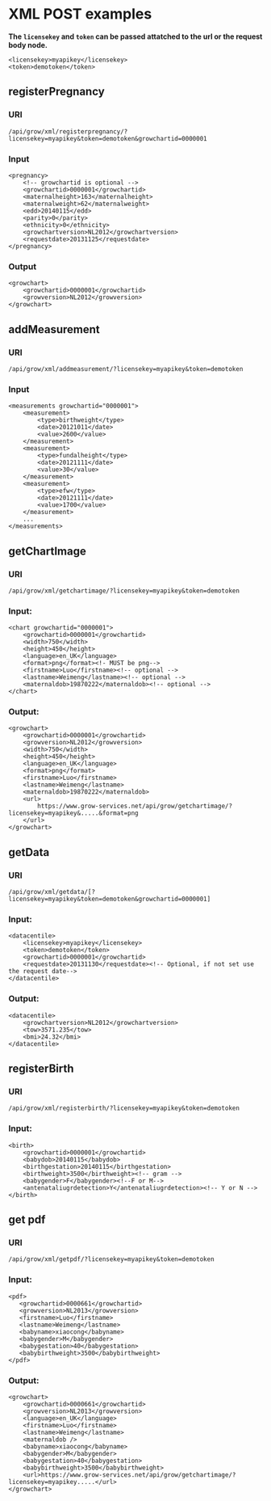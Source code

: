 # XML POST examples

**The `licensekey` and `token` can be passed attatched to the url or the request body node.**

    <licensekey>myapikey</licensekey>
    <token>demotoken</token>

## registerPregnancy

### URI
    
    /api/grow/xml/registerpregnancy/?licensekey=myapikey&token=demotoken&growchartid=0000001

### Input

    <pregnancy>
        <!-- growchartid is optional -->
        <growchartid>0000001</growchartid>
        <maternalheight>163</maternalheight>
        <maternalweight>62</maternalweight>
        <edd>20140115</edd>
        <parity>0</parity>
        <ethnicity>0</ethnicity>
        <growchartversion>NL2012</growchartversion> 
        <requestdate>20131125</requestdate>
    </pregnancy>

### Output

    <growchart>
        <growchartid>0000001</growchartid>
        <growversion>NL2012</growversion>
    </growchart>

## addMeasurement

### URI
    
    /api/grow/xml/addmeasurement/?licensekey=myapikey&token=demotoken

### Input

    <measurements growchartid="0000001">
        <measurement>
            <type>birthweight</type>
            <date>20121011</date>
            <value>2600</value>
        </measurement>
        <measurement>
            <type>fundalheight</type>
            <date>20121111</date>
            <value>30</value>
        </measurement>
        <measurement>
            <type>efw</type>
            <date>20121111</date>
            <value>1700</value>
        </measurement>
        ...
    </measurements>

## getChartImage

### URI
    
    /api/grow/xml/getchartimage/?licensekey=myapikey&token=demotoken

### Input:

    <chart growchartid="0000001">
        <growchartid>0000001</growchartid>
        <width>750</width>
        <height>450</height>
        <language>en_UK</language>
        <format>png</format><!- MUST be png-->
        <firstname>Luo</firstname><!-- optional -->
        <lastname>Weimeng</lastname><!-- optional -->
        <maternaldob>19870222</maternaldob><!-- optional -->
    </chart>

### Output:

    <growchart>
        <growchartid>0000001</growchartid>
        <growversion>NL2012</growversion>
        <width>750</width>
        <height>450</height>
        <language>en_UK</language>
        <format>png</format>
        <firstname>Luo</firstname>
        <lastname>Weimeng</lastname>
        <maternaldob>19870222</maternaldob>
        <url>
            https://www.grow-services.net/api/grow/getchartimage/?licensekey=myapikey&.....&format=png
        </url>
    </growchart>

## getData

### URI
    
    /api/grow/xml/getdata/[?licensekey=myapikey&token=demotoken&growchartid=0000001]
    
### Input:

    <datacentile>
        <licensekey>myapikey</licensekey>
        <token>demotoken</token>
        <growchartid>0000001</growchartid>
        <requestdate>20131130</requestdate><!-- Optional, if not set use the request date-->
    </datacentile>

### Output:

    <datacentile>
        <growchartversion>NL2012</growchartversion>
        <tow>3571.235</tow>
        <bmi>24.32</bmi>
    </datacentile>


## registerBirth

### URI
    
    /api/grow/xml/registerbirth/?licensekey=myapikey&token=demotoken


### Input:

    <birth>
        <growchartid>0000001</growchartid>
        <babydob>20140115</babydob>
        <birthgestation>20140115</birthgestation>
        <birthweight>3500</birthweight><!-- gram -->
        <babygender>F</babygender><!--F or M-->
        <antenataliugrdetection>Y</antenataliugrdetection><!-- Y or N -->
    </birth>

## get pdf

### URI

    /api/grow/xml/getpdf/?licensekey=myapikey&token=demotoken
    
### Input:

    <pdf>
       <growchartid>0000661</growchartid>
       <growversion>NL2013</growversion>
       <firstname>Luo</firstname>
       <lastname>Weimeng</lastname>
       <babyname>xiaocong</babyname>
       <babygender>M</babygender>
       <babygestation>40</babygestation>
       <babybirthweight>3500</babybirthweight>
    </pdf>

### Output:

    <growchart>
        <growchartid>0000661</growchartid>
        <growversion>NL2013</growversion>
        <language>en_UK</language>
        <firstname>Luo</firstname>
        <lastname>Weimeng</lastname>
        <maternaldob />
        <babyname>xiaocong</babyname>
        <babygender>M</babygender>
        <babygestation>40</babygestation>
        <babybirthweight>3500</babybirthweight>
        <url>https://www.grow-services.net/api/grow/getchartimage/?licensekey=myapikey.....</url>
    </growchart>
